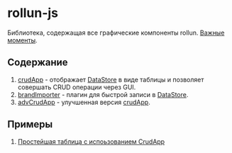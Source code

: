 # rollun-js
Библиотека, содержащая все графические компоненты rollun.
[Важные моменты](https://github.com/rollun-com/rollun-js/blob/master/docs/beAware.md).

## Содержание
1. [crudApp](https://github.com/rollun-com/rollun-js/blob/master/docs/crudApp.md) - отображает [DataStore](https://github.com/rollun-com/rollun-datastore) в виде таблицы и позволяет совершать CRUD операции через GUI.
2. [brandImporter](https://github.com/rollun-com/rollun-js/blob/master/docs/brandImporter.md) - плагин для быстрой записи в [DataStore](https://github.com/rollun-com/rollun-datastore).
3. [advCrudApp](https://github.com/rollun-com/rollun-js/blob/master/docs/advCrudApp.md) - улучшенная версия [crudApp](https://github.com/rollun-com/rollun-js/blob/master/docs/crudApp.md).

## Примеры
1. [Простейшая таблица с испоьзованием CrudApp](https://github.com/rollun-com/rollun-js/blob/master/docs/crudAppExample.md)
